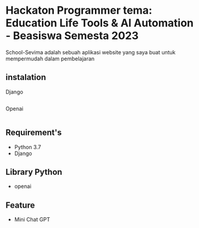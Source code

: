 # Hackaton Programmer tema: Education Life Tools & AI Automation - Beasiswa Semesta 2023

School-Sevima adalah sebuah aplikasi website yang saya buat untuk mempermudah dalam pembelajaran

## instalation

Django

```pip install django

```

Openai

```pip install openai

```

## Requirement's

- Python 3.7
- Django

## Library Python

- openai

## Feature

- Mini Chat GPT
